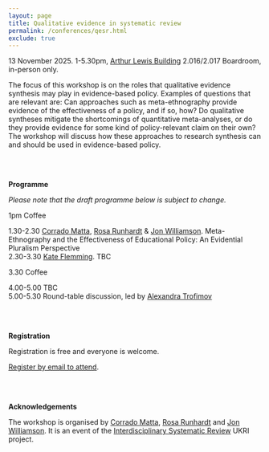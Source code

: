 ```yaml
---
layout: page
title: Qualitative evidence in systematic review
permalink: /conferences/qesr.html
exclude: true
---
```


13 November 2025. 1-5.30pm, [Arthur Lewis Building](https://www.manchester.ac.uk/about/maps/interactive-map/?id=33) 2.016/2.017 Boardroom, in-person only. 

The focus of this workshop is on the roles that qualitative evidence synthesis may play in evidence-based policy. Examples of questions that are relevant are: Can approaches such as meta-ethnography provide evidence of the effectiveness of a policy, and if so, how? Do qualitative syntheses mitigate the shortcomings of quantitative meta-analyses, or do they provide evidence for some kind of policy-relevant claim on their own?  The workshop will discuss how these approaches to research synthesis can and should be used in evidence-based policy.  

<br><br>

**Programme**

*Please note that the draft programme below is subject to change.*

1pm Coffee  

1.30-2.30 [Corrado Matta](https://lnu.se/en/staff/corrado.matta/), [Rosa Runhardt](https://www.ru.nl/en/people/runhardt-r) & [Jon Williamson](https://research.manchester.ac.uk/en/persons/jon-williamson). Meta-Ethnography and the Effectiveness of Educational Policy: An Evidential Pluralism Perspective  
2.30-3.30 [Kate Flemming](https://www.york.ac.uk/healthsciences/our-staff/kate-flemming/). TBC  

3.30 Coffee  

4.00-5.00 TBC  
5.00-5.30 Round-table discussion, led by [Alexandra Trofimov](https://research.manchester.ac.uk/en/persons/alexandra-trofimov)  


<br/><br/>

**Registration**

Registration is free and everyone is welcome.  

[Register by email to attend](mailto:jon.williamson@manchester.ac.uk?subject=QESR-registration).

<br/><br/>

**Acknowledgements**

The workshop is organised by [Corrado Matta](https://lnu.se/en/staff/corrado.matta/), [Rosa Runhardt](https://www.ru.nl/en/people/runhardt-r) and [Jon Williamson](https://research.manchester.ac.uk/en/persons/jon-williamson). It is an event of the [Interdisciplinary Systematic Review](/projects/isr) UKRI project.

<br/><br/>

